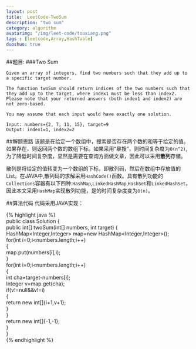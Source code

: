 ```yaml
---
layout: post
title:  LeetCode-TwoSum
description: "two sum"
category: algorithm
avatarimg: "/img/leet-code/touxiang.png"
tags : [leetcode,Array,HashTable]
duoshuo: true
---
```

##题目:
###Two Sum
	
	Given an array of integers, find two numbers such that they add up to a specific target number.

	The function twoSum should return indices of the two numbers such that they add up to the target, where index1 must be less than index2.
	Please note that your returned answers (both index1 and index2) are not zero-based.

	You may assume that each input would have exactly one solution.

	Input: numbers={2, 7, 11, 15}, target=9
	Output: index1=1, index2=2

<!--more-->
##解题思路
该题是在给定一个数组中，搜索是否存在两个数的和等于给定的值。如果存在，则返回两个数的数组下标。如果采用“暴搜”，则时间复杂度为`O(n^2)`,为了降低时间复杂度，显然是需要在查询方面做文章，因此可以采用**散列**存储。  

散列是将给定的值转变为一个数组的下标，即散列码，然后在数组中存放值的List。在JAVA中,散列码的求解采用`HashCode()`函数。具有散列功能的`Collections`容器有以下四种:`HashMap`,`LinkedHashMap`,`HashSet`和`LinkedHashSet`，因此本文采用`HashMap`实现散列功能，是的时间复杂度变为`O(n)`。

##算法代码
代码采用JAVA实现：

{% highlight java  %}   
	public class Solution {  
	    public int[] twoSum(int[] numbers, int target) {  
	   		HashMap<Integer,Integer> map=new HashMap<Integer,Integer>();  
	        for(int i=0;i<numbers.length;i++)   
	        {  
	            map.put(numbers[i],i);  
	        }  
	        for(int i=0;i<numbers.length;i++)  
	        {  
	            int cha=target-numbers[i];  
	            Integer v=map.get(cha);  
	            if(v!=null&&v!=i)  
	            {  
	               return new int[]{i+1,v+1};   
	            }  
	        }  
	        return new int[]{-1,-1};   
	    }  
	}  
{% endhighlight %}


